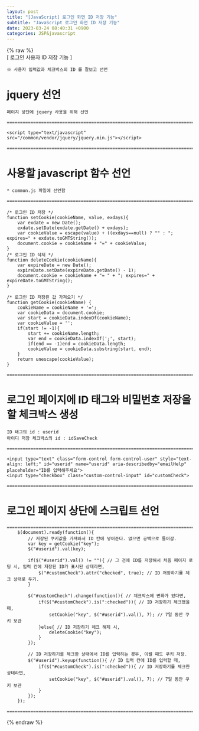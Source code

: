 ```yaml
---  
layout: post  
title: "[JavaScript] 로그인 화면 ID 저장 기능"  
subtitle: "JavaScript 로그인 화면 ID 저장 기능"  
date: 2023-03-24 08:40:31 +0900  
categories: JSP&javascript  
---  
```

{% raw %}  
[ 로그인 사용자 ID 저장 기능 ]  
  
	※ 사용자 입력값과 체크박스의 ID 를 잘보고 선언  
  
# jquery 선언  
	페이지 상단에 jquery 사용을 위해 선언  
  
	=====================================================================================================================================================  
  
	<script type="text/javascript" src="/common/vendor/jquery/jquery.min.js"></script>  
  
	=====================================================================================================================================================  
  
# 사용할 javascript 함수 선언  
  
	* common.js 파일에 선언함  
  
	=====================================================================================================================================================  
  
	/* 로그인 ID 저장 */  
	function setCookie(cookieName, value, exdays){  
		var exdate = new Date();  
		exdate.setDate(exdate.getDate() + exdays);  
		var cookieValue = escape(value) + ((exdays==null) ? "" : "; expires=" + exdate.toGMTString());  
		document.cookie = cookieName + "=" + cookieValue;  
	}  
	/* 로그인 ID 삭제 */  
	function deleteCookie(cookieName){  
		var expireDate = new Date();  
		expireDate.setDate(expireDate.getDate() - 1);  
		document.cookie = cookieName + "= " + "; expires=" + expireDate.toGMTString();  
	}  
  
	/* 로그인 ID 저장된 값 가져오기 */  
	function getCookie(cookieName) {  
		cookieName = cookieName + '=';  
		var cookieData = document.cookie;  
		var start = cookieData.indexOf(cookieName);  
		var cookieValue = '';  
		if(start != -1){  
			start += cookieName.length;  
			var end = cookieData.indexOf(';', start);  
			if(end == -1)end = cookieData.length;  
			cookieValue = cookieData.substring(start, end);  
		}  
		return unescape(cookieValue);  
	}  
  
	=====================================================================================================================================================  
  
# 로그인 페이지에 ID 태그와 비밀번호 저장을 할 체크박스 생성  
  
	ID 태그의 id : userid  
	아이디 저장 체크박스의 id : idSaveCheck  
  
	=====================================================================================================================================================  
  
	<input type="text" class="form-control form-control-user" style="text-align: left;" id="userid" name="userid" aria-describedby="emailHelp" placeholder="ID를 입력해주세요">  
	<input type="checkbox" class="custom-control-input" id="customCheck">  
  
	=====================================================================================================================================================  
  
# 로그인 페이지 상단에 스크립트 선언  
  
	=====================================================================================================================================================  
        $(document).ready(function(){  
            // 저장된 쿠키값을 가져와서 ID 칸에 넣어준다. 없으면 공백으로 들어감.  
            var key = getCookie("key");  
            $("#userid").val(key);  
  
            if($("#userid").val() != ""){ // 그 전에 ID를 저장해서 처음 페이지 로딩 시, 입력 칸에 저장된 ID가 표시된 상태라면,  
                $("#customCheck").attr("checked", true); // ID 저장하기를 체크 상태로 두기.  
            }  
  
            $("#customCheck").change(function(){ // 체크박스에 변화가 있다면,  
                if($("#customCheck").is(":checked")){ // ID 저장하기 체크했을 때,  
                    setCookie("key", $("#userid").val(), 7); // 7일 동안 쿠키 보관  
                }else{ // ID 저장하기 체크 해제 시,  
                    deleteCookie("key");  
                }  
            });  
  
            // ID 저장하기를 체크한 상태에서 ID를 입력하는 경우, 이럴 때도 쿠키 저장.  
            $("#userid").keyup(function(){ // ID 입력 칸에 ID를 입력할 때,  
                if($("#customCheck").is(":checked")){ // ID 저장하기를 체크한 상태라면,  
                    setCookie("key", $("#userid").val(), 7); // 7일 동안 쿠키 보관  
                }  
            });  
        });  
  
	=====================================================================================================================================================                                                                                                                                                                                                                                                                                                                                                                                                                                                                                                                                                                                                                                                                                                                                                                                                                                                                                                                                                                                                                                                                                                                                                                                                                                                                                                                                                                                                                                                                                                                                                                                                                                                                                                                                                                                                                                                                                                                                                                                                                                                                                                                                                                                                                                                                                                                                                                                                                                                                                                                                                                                                                                                                                                                                                                                                                                                                                                                                                                                                                                                                                                                                                                                                                                                                                                                                                                                                                                                                                                                                                                                                                                                                                                                                                                                                                                                                                                                                                                                                                                                                                                                                                                                        
{% endraw %}